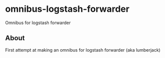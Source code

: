 omnibus-logstash-forwarder
==========================

Omnibus for logstash forwarder

About
--------

First attempt at making an omnibus for logstash forwarder (aka lumberjack)
